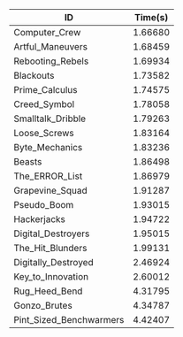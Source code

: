 |ID|Time(s)|
|-|-|
|Computer_Crew|1.66680|
|Artful_Maneuvers|1.68459|
|Rebooting_Rebels|1.69934|
|Blackouts|1.73582|
|Prime_Calculus|1.74575|
|Creed_Symbol|1.78058|
|Smalltalk_Dribble|1.79263|
|Loose_Screws|1.83164|
|Byte_Mechanics|1.83236|
|Beasts|1.86498|
|The_ERROR_List|1.86979|
|Grapevine_Squad|1.91287|
|Pseudo_Boom|1.93015|
|Hackerjacks|1.94722|
|Digital_Destroyers|1.95015|
|The_Hit_Blunders|1.99131|
|Digitally_Destroyed|2.46924|
|Key_to_Innovation|2.60012|
|Rug_Heed_Bend|4.31795|
|Gonzo_Brutes|4.34787|
|Pint_Sized_Benchwarmers|4.42407|

